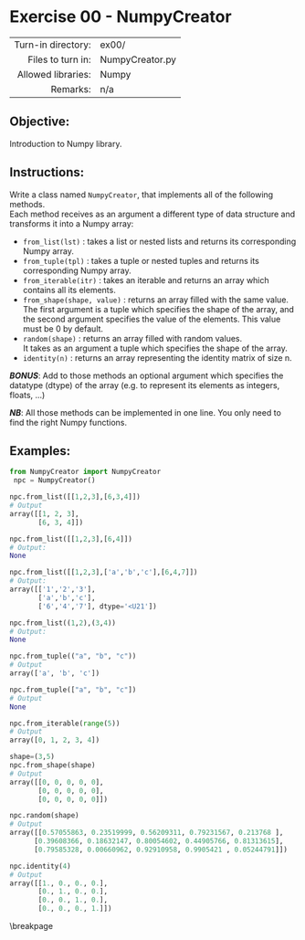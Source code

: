 # Exercise 00 - NumpyCreator

|                         |                    |
| -----------------------:| ------------------ |
|   Turn-in directory:    |  ex00/             |
|   Files to turn in:     |  NumpyCreator.py   |
|   Allowed libraries:    |  Numpy             |
|   Remarks:              |  n/a               |

## Objective:
Introduction to Numpy library.

## Instructions:
Write a class named `NumpyCreator`, that implements all of the following methods.  
Each method receives as an argument a different type of data structure and transforms it into a Numpy array:

* `from_list(lst)` : takes a list or nested lists and returns its corresponding Numpy array.
* `from_tuple(tpl)` : takes a tuple or nested tuples and returns its corresponding Numpy array.
* `from_iterable(itr)` : takes an iterable and returns an array which contains all its elements.
* `from_shape(shape, value)` : returns an array filled with the same value.  
The first argument is a tuple which specifies the shape of the array, and the second argument specifies the value of the elements. This value must be 0 by default.
* `random(shape)` : returns an array filled with random values.  
It takes as an argument a tuple which specifies the shape of the array.
* `identity(n)` : returns an array representing the identity matrix of size n.

***BONUS***:
Add to those methods an optional argument which specifies the datatype (dtype) of the array (e.g. to represent its elements as integers, floats, ...)


***NB***: All those methods can be implemented in one line. You only need to find the right Numpy functions.

## Examples:
```python
from NumpyCreator import NumpyCreator
 npc = NumpyCreator()

npc.from_list([[1,2,3],[6,3,4]])
# Output
array([[1, 2, 3],
       [6, 3, 4]])

npc.from_list([[1,2,3],[6,4]])
# Output:
None

npc.from_list([[1,2,3],['a','b','c'],[6,4,7]])
# Output:
array([['1','2','3'],
       ['a','b','c'],
       ['6','4','7'], dtype='<U21'])

npc.from_list((1,2),(3,4))
# Output:
None

npc.from_tuple(("a", "b", "c"))
# Output
array(['a', 'b', 'c'])

npc.from_tuple(["a", "b", "c"])
# Output
None

npc.from_iterable(range(5))
# Output
array([0, 1, 2, 3, 4])

shape=(3,5)
npc.from_shape(shape)
# Output
array([[0, 0, 0, 0, 0],
       [0, 0, 0, 0, 0],
       [0, 0, 0, 0, 0]])

npc.random(shape)
# Output
array([[0.57055863, 0.23519999, 0.56209311, 0.79231567, 0.213768 ],
      [0.39608366, 0.18632147, 0.80054602, 0.44905766, 0.81313615],
      [0.79585328, 0.00660962, 0.92910958, 0.9905421 , 0.05244791]])

npc.identity(4)
# Output
array([[1., 0., 0., 0.],
       [0., 1., 0., 0.],
       [0., 0., 1., 0.],
       [0., 0., 0., 1.]])
```

\breakpage
